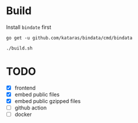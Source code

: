 # Build

Install `bindate` first
```
go get -u github.com/kataras/bindata/cmd/bindata
```

```
./build.sh
```

# TODO

*[x] frontend
*[x] embed public files
*[x] embed public gzipped files
*[ ] github action
*[ ] docker
